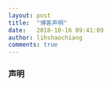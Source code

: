 ```yaml
---
layout: post
title:  "博客声明"
date:   2018-10-16 09:41:09
author: lihshaochiang
comments: true
---
```


### 声明